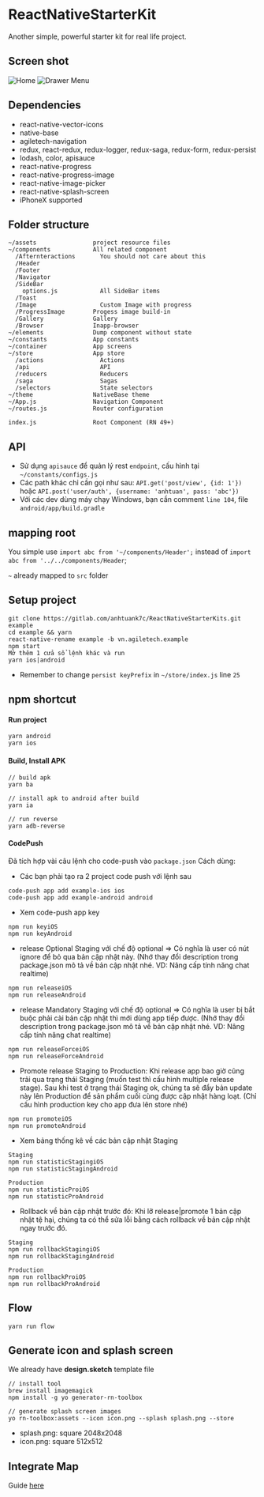 # ReactNativeStarterKit

Another simple, powerful starter kit for real life project.

## Screen shot

![Home](https://image.prntscr.com/image/CKwG43euR2WniPNF0PaXuQ.png)
![Drawer Menu](https://image.prntscr.com/image/2qPHwuuzTu6jDhhVUJSRXw.png)

## Dependencies

* react-native-vector-icons
* native-base
* agiletech-navigation
* redux, react-redux, redux-logger, redux-saga, redux-form, redux-persist
* lodash, color, apisauce
* react-native-progress
* react-native-progress-image
* react-native-image-picker
* react-native-splash-screen
* iPhoneX supported

## Folder structure

```
~/assets                project resource files
~/components            All related component
  /Afternteractions       You should not care about this
  /Header
  /Footer
  /Navigator
  /SideBar
    options.js            All SideBar items
  /Toast
  /Image                  Custom Image with progress
  /ProgressImage        Progess image build-in
  /Gallery              Gallery
  /Browser              Inapp-browser
~/elements              Dump component without state
~/constants             App constants
~/container             App screens
~/store                 App store
  /actions                Actions
  /api                    API
  /reducers               Reducers
  /saga                   Sagas
  /selectors              State selectors
~/theme                 NativeBase theme
~/App.js                Navigation Component
~/routes.js             Router configuration

index.js                Root Component (RN 49+)
```

## API

* Sử dụng `apisauce` để quản lý rest `endpoint`, cấu hình tại
  `~/constants/configs.js`
* Các path khác chỉ cần gọi như sau: `API.get('post/view', {id: 1'})` hoặc
  `API.post('user/auth', {username: 'anhtuan', pass: 'abc'})`
* Với các dev dùng máy chạy Windows, bạn cần comment `line 104`, file
  `android/app/build.gradle`

## mapping root

You simple use `import abc from '~/components/Header';` instead of `import abc
from '../../components/Header`;

`~` already mapped to `src` folder

## Setup project

```
git clone https://gitlab.com/anhtuank7c/ReactNativeStarterKits.git example
cd example && yarn
react-native-rename example -b vn.agiletech.example
npm start
Mở thêm 1 cửa sổ lệnh khác và run
yarn ios|android
```

* Remember to change `persist keyPrefix` in `~/store/index.js` line `25`

## npm shortcut

#### Run project

```
yarn android
yarn ios
```

#### Build, Install APK

```
// build apk
yarn ba

// install apk to android after build
yarn ia

// run reverse
yarn adb-reverse
```

#### CodePush

Đã tích hợp vài câu lệnh cho code-push vào `package.json` Cách dùng:

* Các bạn phải tạo ra 2 project code push với lệnh sau

```
code-push app add example-ios ios
code-push app add example-android android
```

* Xem code-push app key

```
npm run keyiOS
npm run keyAndroid
```

* release Optional Staging với chế độ optional => Có nghĩa là user có nút ignore
  để bỏ qua bản cập nhật này. (Nhớ thay đổi description trong package.json mô tả
  về bản cập nhật nhé. VD: Nâng cấp tính năng chat realtime)

```
npm run releaseiOS
npm run releaseAndroid
```

* release Mandatory Staging với chế độ optional => Có nghĩa là user bị bắt buộc
  phải cài bản cập nhật thì mới dùng app tiếp được. (Nhớ thay đổi description
  trong package.json mô tả về bản cập nhật nhé. VD: Nâng cấp tính năng chat
  realtime)

```
npm run releaseForceiOS
npm run releaseForceAndroid
```

* Promote release Staging to Production: Khi release app bao giờ cũng trải qua
  trạng thái Staging (muốn test thì cấu hình multiple release stage). Sau khi
  test ở trạng thái Staging ok, chúng ta sẽ đẩy bản update này lên Production để
  sản phẩm cuối cùng được cập nhật hàng loạt. (Chỉ cấu hình production key cho
  app đưa lên store nhé)

```
npm run promoteiOS
npm run promoteAndroid
```

* Xem bảng thống kê về các bản cập nhật Staging

```
Staging
npm run statisticStagingiOS
npm run statisticStagingAndroid

Production
npm run statisticProiOS
npm run statisticProAndroid
```

* Rollback về bản cập nhật trước đó: Khi lỡ release|promote 1 bản cập nhật tệ
  hại, chúng ta có thể sửa lỗi bằng cách rollback về bản cập nhật ngay trước đó.

```
Staging
npm run rollbackStagingiOS
npm run rollbackStagingAndroid

Production
npm run rollbackProiOS
npm run rollbackProAndroid
```

## Flow

```
yarn run flow
```

## Generate icon and splash screen

We already have **design.sketch** template file

```
// install tool
brew install imagemagick
npm install -g yo generator-rn-toolbox

// generate splash screen images
yo rn-toolbox:assets --icon icon.png --splash splash.png --store
```

* splash.png: square 2048x2048
* icon.png: square 512x512

## Integrate Map

Guide [here](https://github.com/anhtuank7c/maps-example)
